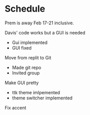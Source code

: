 # Schedule

Prem is away Feb 17-21 inclusive.

Davis' code works but a GUI is needed
- Gui implemented
- GUI fixed

Move from replit to Git
- Made git repo
- Invited group

Make GUI pretty
- ttk theme imlpemented
- theme switcher implemented

Fix accent